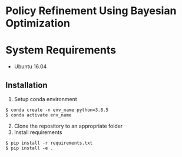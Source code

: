 # Policy Refinement Using Bayesian Optimization

# System Requirements

- Ubuntu 16.04

## Installation

1. Setup conda environment

```
$ conda create -n env_name python=3.8.5
$ conda activate env_name
```
2. Clone the repository to an appropriate folder
3. Install requirements

```
$ pip install -r requirements.txt
$ pip install -e .
```
